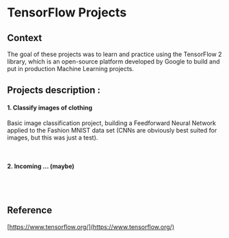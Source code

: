 
# TensorFlow Projects

## Context
The goal of these projects was to learn and practice using the TensorFlow 2 library, which is an open-source platform developed by Google to build and put in production Machine Learning projects.

## Projects description :

#### 1. Classify images of clothing
Basic image classification project, building a Feedforward Neural Network applied to the Fashion MNIST data set (CNNs are obviously best suited for images, but this was just a test).

<br/>

#### 2. Incoming ... (maybe)

<br/>
<br/>

## Reference
[https://www.tensorflow.org/](https://www.tensorflow.org/)
